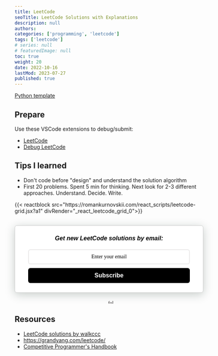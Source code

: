 ```yaml
---
title: LeetCode
seoTitle: LeetCode Solutions with Explanations
description: null
authors:
categories: ['programming', 'leetcode']
tags: ['leetcode']
# series: null
# featuredImage: null
toc: true
weight: 20
date: 2022-10-16
lastMod: 2023-07-27
published: true
---
```


[Python template](../#template)

## Prepare

Use these VSCode extensions to debug/submit:

- [LeetCode](https://marketplace.visualstudio.com/items?itemName=LeetCode.vscode-leetcode)
- [Debug LeetCode](https://marketplace.visualstudio.com/items?itemName=wangtao0101.debug-leetcode)

## Tips I learned

- Don't code before "design" and understand the solution algorithm
- First 20 problems. Spent 5 min for thinking. Next look for 2-3 different approaches. Understand. Decide. Write.

<div id="_react_leetcode_grid_" class='bg-tertiary-bg rounded px-3 py-2 my-2 me-2 text-lg'></div>
{{< reactblock src="https://romankurnovskii.com/react_scripts/leetcode-grid.jsx?a1" divRender="_react_leetcode_grid_0">}}

<rawhtml>
<style>
  .followit--follow-form-container[attr-a][attr-b][attr-c][attr-d][attr-e][attr-f]
    .form-preview {
    display: flex !important;
    flex-direction: column !important;
    justify-content: center !important;
    margin-top: 30px !important;
    padding: clamp(17px, 5%, 40px) clamp(17px, 7%, 50px) !important;
    max-width: none !important;
    border-radius: 6px !important;
    box-shadow: 0 5px 25px rgba(34, 60, 47, 0.25) !important;
  }
  .followit--follow-form-container[attr-a][attr-b][attr-c][attr-d][attr-e][attr-f]
    .form-preview,
  .followit--follow-form-container[attr-a][attr-b][attr-c][attr-d][attr-e][attr-f]
    .form-preview
    * {
    box-sizing: border-box !important;
  }
  .followit--follow-form-container[attr-a][attr-b][attr-c][attr-d][attr-e][attr-f]
    .form-preview
    .preview-heading {
    width: 100% !important;
  }
  .followit--follow-form-container[attr-a][attr-b][attr-c][attr-d][attr-e][attr-f]
    .form-preview
    .preview-heading
    h5 {
    margin-top: 0 !important;
    margin-bottom: 0 !important;
  }
  .followit--follow-form-container[attr-a][attr-b][attr-c][attr-d][attr-e][attr-f]
    .form-preview
    .preview-input-field {
    margin-top: 20px !important;
    width: 100% !important;
  }
  .followit--follow-form-container[attr-a][attr-b][attr-c][attr-d][attr-e][attr-f]
    .form-preview
    .preview-input-field
    input {
    width: 100% !important;
    height: 40px !important;
    border-radius: 6px !important;
    border: 2px solid #e9e8e8 !important;
    background-color: #fff !important;
    outline: none !important;
  }
  .followit--follow-form-container[attr-a][attr-b][attr-c][attr-d][attr-e][attr-f]
    .form-preview
    .preview-input-field
    input {
    color: #000000 !important;
    font-family: 'Montserrat' !important;
    font-size: 14px !important;
    font-weight: 400 !important;
    line-height: 20px !important;
    text-align: center !important;
  }
  .followit--follow-form-container[attr-a][attr-b][attr-c][attr-d][attr-e][attr-f]
    .form-preview
    .preview-input-field
    input::placeholder {
    color: #000000 !important;
    opacity: 1 !important;
  }

  .followit--follow-form-container[attr-a][attr-b][attr-c][attr-d][attr-e][attr-f]
    .form-preview
    .preview-input-field
    input:-ms-input-placeholder {
    color: #000000 !important;
  }

  .followit--follow-form-container[attr-a][attr-b][attr-c][attr-d][attr-e][attr-f]
    .form-preview
    .preview-input-field
    input::-ms-input-placeholder {
    color: #000000 !important;
  }
  .followit--follow-form-container[attr-a][attr-b][attr-c][attr-d][attr-e][attr-f]
    .form-preview
    .preview-submit-button {
    margin-top: 10px !important;
    width: 100% !important;
  }
  .followit--follow-form-container[attr-a][attr-b][attr-c][attr-d][attr-e][attr-f]
    .form-preview
    .preview-submit-button
    button {
    width: 100% !important;
    height: 40px !important;
    border: 0 !important;
    border-radius: 6px !important;
    line-height: 0px !important;
  }
  .followit--follow-form-container[attr-a][attr-b][attr-c][attr-d][attr-e][attr-f]
    .form-preview
    .preview-submit-button
    button:hover {
    cursor: pointer !important;
  }
  .followit--follow-form-container[attr-a][attr-b][attr-c][attr-d][attr-e][attr-f]
    .powered-by-line {
    color: #231f20 !important;
    font-family: 'Montserrat' !important;
    font-size: 13px !important;
    font-weight: 400 !important;
    line-height: 25px !important;
    text-align: center !important;
    text-decoration: none !important;
    display: flex !important;
    width: 100% !important;
    justify-content: center !important;
    align-items: center !important;
    margin-top: 10px !important;
  }
  .followit--follow-form-container[attr-a][attr-b][attr-c][attr-d][attr-e][attr-f]
    .powered-by-line
    img {
    margin-left: 10px !important;
    height: 1.13em !important;
    max-height: 1.13em !important;
  }
</style>
<div
  class="followit--follow-form-container"
  attr-a
  attr-b
  attr-c
  attr-d
  attr-e
  attr-f
>
  <form
    data-v-1bbcb9ec=""
    action="https://api.follow.it/subscription-form/bTRpUk5sY0pReGZRSXIvUnpkK2g5ZUYyUFh3YUt2Vk42S2hWaU9Ydk4xU3NyK3pWYTBIV2E3T001NVN2RnZvY3RqWHUzUENYelZWVjlBUC9Wb042SUwvTUl5TzVJcVhZOU1SWEoyWXFmSEczOVRkS2pvOGhUSDlMYXkvSktFdTF8MDZCRFloTm1KVjN6eEM3MGM3TWxsOHRDbkIvek94VmlObHpHa3JRVVltdz0=/8"
    method="post"
  >
    <div
      data-v-1bbcb9ec=""
      class="form-preview"
      style="
        background-color: rgb(255, 255, 255);
        border-style: solid;
        border-width: 1px;
        border-color: rgb(204, 204, 204);
        position: relative;
      "
    >
      <div data-v-1bbcb9ec="" class="preview-heading">
        <h5
          data-v-1bbcb9ec=""
          style="
            text-transform: none !important;
            font-family: Arial;
            font-weight: bold;
            color: rgb(0, 0, 0);
            font-size: 16px;
            text-align: center;
          "
        >
          Get new LeetCode solutions by email:
        </h5>
      </div>
      <div data-v-1bbcb9ec="" class="preview-input-field">
        <input
          data-v-1bbcb9ec=""
          type="email"
          name="email"
          required="required"
          placeholder="Enter your email"
          spellcheck="false"
          style="
            text-transform: none !important;
            font-family: Arial;
            font-weight: normal;
            color: rgb(0, 0, 0);
            font-size: 14px;
            text-align: center;
            background-color: rgb(255, 255, 255);
          "
        />
      </div>
      <div data-v-1bbcb9ec="" class="preview-submit-button">
        <button
          data-v-1bbcb9ec=""
          type="submit"
          style="
            text-transform: none !important;
            font-family: Arial;
            font-weight: bold;
            color: rgb(255, 255, 255);
            font-size: 16px;
            text-align: center;
            background-color: rgb(0, 0, 0);
          "
        >
          Subscribe
        </button>
      </div>
    </div>
  </form>
  <a href="https://follow.it" class="powered-by-line"
    >
    <img
      src="https://follow.it/static/img/colored-logo.svg"
      alt="follow.it"
      height="17px"
  /></a>
</div>
</rawhtml>

## Resources

- [LeetCode solutions by walkccc](https://walkccc.me/LeetCode/problems/)
- <https://grandyang.com/leetcode/>
- [Competitive Programmer's Handbook](https://github.com/pllk/cphb/)
